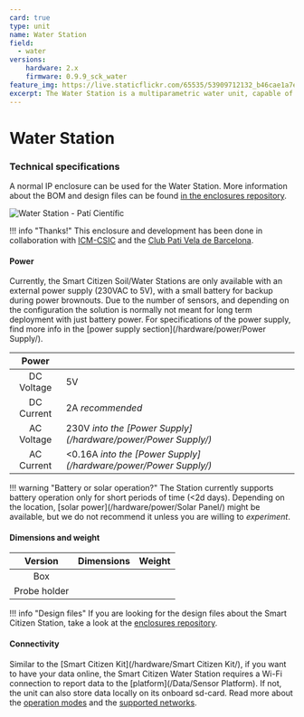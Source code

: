 ```yaml
---
card: true
type: unit
name: Water Station
field:
  - water
versions:
    hardware: 2.x
    firmware: 0.9.9_sck_water
feature_img: https://live.staticflickr.com/65535/53909712132_b46cae1a7e_k.jpg
excerpt: The Water Station is a multiparametric water unit, capable of measuring pH, Temperature, Dissolved Oxygen, Conductivity and ORP.
---
```


# Water Station

<!-- TODO -->

### Technical specifications

A normal IP enclosure can be used for the Water Station. More information about the BOM and design files can be found [in the enclosures repository](https://github.com/fablabbcn/smartcitizen-enclosures/).

<img src="https://live.staticflickr.com/65535/51125200496_67b06e79bd_k.jpg" alt="Water Station - Patí Científic">

!!! info "Thanks!"
    This enclosure and development has been done in collaboration with [ICM-CSIC](https://www.icm.csic.es/en) and the [Club Pati Vela de Barcelona](https://pativelabarcelona.com/).

#### Power

Currently, the Smart Citizen Soil/Water Stations are only available with an external power supply (230VAC to 5V), with a small battery for backup during power brownouts. Due to the number of sensors, and depending on the configuration the solution is normally not meant for long term deployment with just battery power. For specifications of the power supply, find more info in the [power supply section](/hardware/power/Power Supply/).

| Power        |                                                                  |
| :-:          | :-                                                               |
| DC Voltage   | 5V                                                               |
| DC Current   | 2A _recommended_                                                 |
| AC Voltage   | 230V  _into the [Power Supply](/hardware/power/Power Supply/)_   |
| AC Current   | <0.16A _into the [Power Supply](/hardware/power/Power Supply/)_  |

!!! warning "Battery or solar operation?"
    The Station currently supports battery operation only for short periods of time (<2d days). Depending on the location, [solar power](/hardware/power/Solar Panel/) might be available, but we do not recommend it unless you are willing to _experiment_.

#### Dimensions and weight

<!-- TODO - Add table with size -->

| Version       | Dimensions | Weight |
| :-:           | :-         | :-     |
| Box           | | |
| Probe holder  | | |

!!! info "Design files"
    If you are looking for the design files about the Smart Citizen Station, take a look at the [enclosures repository](https://github.com/fablabbcn/smartcitizen-enclosures/).

#### Connectivity

Similar to the [Smart Citizen Kit](/hardware/Smart Citizen Kit/), if you want to have your data online, the Smart Citizen Water Station requires a Wi-Fi connection to report data to the [platform](/Data/Sensor Platform). If not, the unit can also store data locally on its onboard sd-card. Read more about the [operation modes](/hardware/Smart%20Citizen%20Kit/#operation-modes) and the [supported networks](/_FAQ/#what-networks-does-it-support).